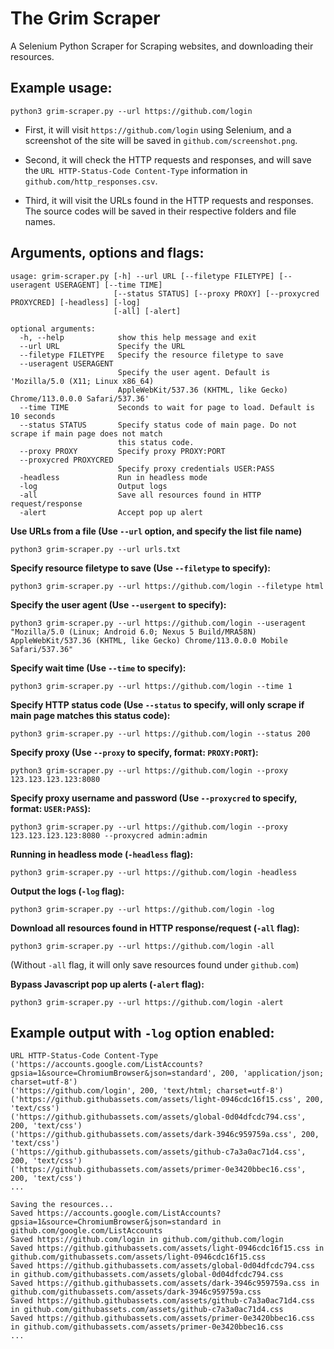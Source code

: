 # The Grim Scraper

A Selenium Python Scraper for Scraping websites, and downloading their resources.

## Example usage:
```
python3 grim-scraper.py --url https://github.com/login
```

- First, it will visit `https://github.com/login` using Selenium, and a screenshot of the site will be saved in `github.com/screenshot.png`.

- Second, it will check the HTTP requests and responses, and will save the `URL HTTP-Status-Code Content-Type` information in `github.com/http_responses.csv`.

- Third, it will visit the URLs found in the HTTP requests and responses. The source codes will be saved in their respective folders and file names.

## Arguments, options and flags:

```
usage: grim-scraper.py [-h] --url URL [--filetype FILETYPE] [--useragent USERAGENT] [--time TIME]
                       [--status STATUS] [--proxy PROXY] [--proxycred PROXYCRED] [-headless] [-log]
                       [-all] [-alert]

optional arguments:
  -h, --help            show this help message and exit
  --url URL             Specify the URL
  --filetype FILETYPE   Specify the resource filetype to save
  --useragent USERAGENT
                        Specify the user agent. Default is 'Mozilla/5.0 (X11; Linux x86_64)
                        AppleWebKit/537.36 (KHTML, like Gecko) Chrome/113.0.0.0 Safari/537.36'
  --time TIME           Seconds to wait for page to load. Default is 10 seconds
  --status STATUS       Specify status code of main page. Do not scrape if main page does not match
                        this status code.
  --proxy PROXY         Specify proxy PROXY:PORT
  --proxycred PROXYCRED
                        Specify proxy credentials USER:PASS
  -headless             Run in headless mode
  -log                  Output logs
  -all                  Save all resources found in HTTP request/response
  -alert                Accept pop up alert
```

**Use URLs from a file (Use `--url` option, and specify the list file name)**
```
python3 grim-scraper.py --url urls.txt
```

**Specify resource filetype to save (Use `--filetype` to specify):**
```
python3 grim-scraper.py --url https://github.com/login --filetype html
```

**Specify the user agent (Use `--usergent` to specify):**
```
python3 grim-scraper.py --url https://github.com/login --useragent "Mozilla/5.0 (Linux; Android 6.0; Nexus 5 Build/MRA58N) AppleWebKit/537.36 (KHTML, like Gecko) Chrome/113.0.0.0 Mobile Safari/537.36"
```

**Specify wait time (Use `--time` to specify):**
```
python3 grim-scraper.py --url https://github.com/login --time 1
```
**Specify HTTP status code (Use `--status` to specify, will only scrape if main page matches this status code):**
```
python3 grim-scraper.py --url https://github.com/login --status 200
```
**Specify proxy (Use `--proxy` to specify, format: `PROXY:PORT`):**
```
python3 grim-scraper.py --url https://github.com/login --proxy 123.123.123.123:8080
```
**Specify proxy username and password (Use `--proxycred` to specify, format: `USER:PASS`):**
```
python3 grim-scraper.py --url https://github.com/login --proxy 123.123.123.123:8080 --proxycred admin:admin
```
**Running in headless mode (`-headless` flag):**
```
python3 grim-scraper.py --url https://github.com/login -headless
```
**Output the logs (`-log` flag):**
```
python3 grim-scraper.py --url https://github.com/login -log
```

**Download all resources found in HTTP response/request (`-all` flag):**
```
python3 grim-scraper.py --url https://github.com/login -all
```

(Without `-all` flag, it will only save resources found under `github.com`)

**Bypass Javascript pop up alerts (`-alert` flag):**
```
python3 grim-scraper.py --url https://github.com/login -alert
```


## Example output with `-log` option enabled:

```
URL HTTP-Status-Code Content-Type
('https://accounts.google.com/ListAccounts?gpsia=1&source=ChromiumBrowser&json=standard', 200, 'application/json; charset=utf-8')
('https://github.com/login', 200, 'text/html; charset=utf-8')
('https://github.githubassets.com/assets/light-0946cdc16f15.css', 200, 'text/css')
('https://github.githubassets.com/assets/global-0d04dfcdc794.css', 200, 'text/css')
('https://github.githubassets.com/assets/dark-3946c959759a.css', 200, 'text/css')
('https://github.githubassets.com/assets/github-c7a3a0ac71d4.css', 200, 'text/css')
('https://github.githubassets.com/assets/primer-0e3420bbec16.css', 200, 'text/css')
...
```

```
Saving the resources...
Saved https://accounts.google.com/ListAccounts?gpsia=1&source=ChromiumBrowser&json=standard in github.com/google.com/ListAccounts
Saved https://github.com/login in github.com/github.com/login
Saved https://github.githubassets.com/assets/light-0946cdc16f15.css in github.com/githubassets.com/assets/light-0946cdc16f15.css
Saved https://github.githubassets.com/assets/global-0d04dfcdc794.css in github.com/githubassets.com/assets/global-0d04dfcdc794.css
Saved https://github.githubassets.com/assets/dark-3946c959759a.css in github.com/githubassets.com/assets/dark-3946c959759a.css
Saved https://github.githubassets.com/assets/github-c7a3a0ac71d4.css in github.com/githubassets.com/assets/github-c7a3a0ac71d4.css
Saved https://github.githubassets.com/assets/primer-0e3420bbec16.css in github.com/githubassets.com/assets/primer-0e3420bbec16.css
...
```